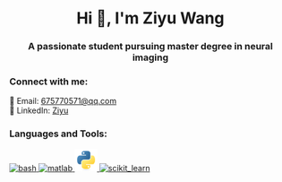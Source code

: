 <h1 align="center">Hi 👋, I'm Ziyu Wang</h1>
<h3 align="center">A passionate student pursuing master degree in neural imaging</h3>

<h3 align="left">Connect with me:</h3>
<p align="left">
📧 Email: <a href="mailto:675770571@qq.com">675770571@qq.com</a><br>
💼 LinkedIn: <a href="[https://linkedin.com/in/王梓宇](https://www.linkedin.com/public-profile/settings?lipi=urn%3Ali%3Apage%3Ad_flagship3_profile_self_edit_contact-info%3Bra8yXhn5TmqU0FR4uCNl4A%3D%3D)" target="_blank" rel="noreferrer">Ziyu</a>
</p>

<h3 align="left">Languages and Tools:</h3>
<p align="left"> <a href="https://www.gnu.org/software/bash/" target="_blank" rel="noreferrer"> <img src="https://www.vectorlogo.zone/logos/gnu_bash/gnu_bash-icon.svg" alt="bash" width="40" height="40"/> </a> <a href="https://www.mathworks.com/" target="_blank" rel="noreferrer"> <img src="https://upload.wikimedia.org/wikipedia/commons/2/21/Matlab_Logo.png" alt="matlab" width="40" height="40"/> </a> <a href="https://www.python.org" target="_blank" rel="noreferrer"> <img src="https://raw.githubusercontent.com/devicons/devicon/master/icons/python/python-original.svg" alt="python" width="40" height="40"/> </a> <a href="https://scikit-learn.org/" target="_blank" rel="noreferrer"> <img src="https://upload.wikimedia.org/wikipedia/commons/0/05/Scikit_learn_logo_small.svg" alt="scikit_learn" width="40" height="40"/> </a> </p>
